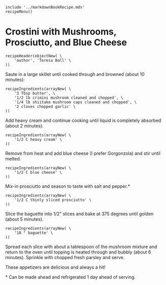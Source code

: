~~~ markdown-script
include '../markdownBookRecipe.mds'
recipeMenu()
~~~

# Crostini with Mushrooms, Prosciutto, and Blue Cheese

~~~ markdown-script
recipeHeader(objectNew( \
    'author', 'Teresa Ball' \
))
~~~

Saute in a large skillet until cooked through and browned (about 10 minutes):

~~~ markdown-script
recipeIngredients(arrayNew( \
    '3 Tbsp butter', \
    '1/2 lb crimini mushroom cleaned and chopped', \
    '1/4 lb shiitake mushroom caps cleaned and chopped', \
    '2 cloves chopped garlic' \
))
~~~

Add heavy cream and continue cooking until liquid is completely absorbed (about 2 minutes).

~~~ markdown-script
recipeIngredients(arrayNew( \
    '1/2 C heavy cream' \
))
~~~

Remove from heat and add blue cheese (I prefer Gorgonzola) and stir until melted.

~~~ markdown-script
recipeIngredients(arrayNew( \
    '1/2 C blue cheese' \
))
~~~

Mix-in prosciutto and season to taste with salt and pepper.\*

~~~ markdown-script
recipeIngredients(arrayNew( \
    '1/2 C thinly sliced prosciutto' \
))
~~~

Slice the baguette into 1/2" slices and bake at 375 degrees until golden (about 5 minutes).

~~~ markdown-script
recipeIngredients(arrayNew( \
    '18 " baguette' \
))
~~~

Spread each slice with about a tablespoon of the mushroom mixture and return to the oven until
topping is heated through and bubbly (about 6 minutes). Sprinkle with chopped fresh parsley and
serve.

These appetizers are delicious and always a hit!

\* Can be made ahead and refrigerated 1 day ahead of serving.
